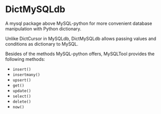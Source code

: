# DictMySQLdb
A mysql package above MySQL-python for more convenient database manipulation with Python dictionary.

Unlike DictCursor in MySQLdb, DictMySQLdb allows passing values and conditions as dictionary to MySQL.

Besides of the methods MySQL-python offers, MySQLTool provides the following methods:

* `insert()`
* `insertmany()`
* `upsert()`
* `get()`
* `update()`
* `select()`
* `delete()`
* `now()`